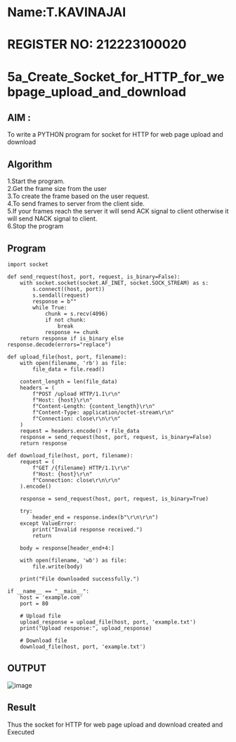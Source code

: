 # Name:T.KAVINAJAI
# REGISTER NO: 212223100020
# 5a_Create_Socket_for_HTTP_for_webpage_upload_and_download
## AIM :
To write a PYTHON program for socket for HTTP for web page upload and download
## Algorithm

1.Start the program.
<BR>
2.Get the frame size from the user
<BR>
3.To create the frame based on the user request.
<BR>
4.To send frames to server from the client side.
<BR>
5.If your frames reach the server it will send ACK signal to client otherwise it will send NACK signal to client.
<BR>
6.Stop the program
<BR>
## Program 
```
import socket

def send_request(host, port, request, is_binary=False):
    with socket.socket(socket.AF_INET, socket.SOCK_STREAM) as s:
        s.connect((host, port))
        s.sendall(request)
        response = b""
        while True:
            chunk = s.recv(4096)
            if not chunk:
                break
            response += chunk
    return response if is_binary else response.decode(errors="replace")

def upload_file(host, port, filename):
    with open(filename, 'rb') as file:
        file_data = file.read()

    content_length = len(file_data)
    headers = (
        f"POST /upload HTTP/1.1\r\n"
        f"Host: {host}\r\n"
        f"Content-Length: {content_length}\r\n"
        f"Content-Type: application/octet-stream\r\n"
        f"Connection: close\r\n\r\n"
    )
    request = headers.encode() + file_data
    response = send_request(host, port, request, is_binary=False)
    return response

def download_file(host, port, filename):
    request = (
        f"GET /{filename} HTTP/1.1\r\n"
        f"Host: {host}\r\n"
        f"Connection: close\r\n\r\n"
    ).encode()

    response = send_request(host, port, request, is_binary=True)

    try:
        header_end = response.index(b"\r\n\r\n")
    except ValueError:
        print("Invalid response received.")
        return

    body = response[header_end+4:]

    with open(filename, 'wb') as file:
        file.write(body)

    print("File downloaded successfully.")

if __name__ == "__main__":
    host = 'example.com'
    port = 80

    # Upload file
    upload_response = upload_file(host, port, 'example.txt')
    print("Upload response:", upload_response)

    # Download file
    download_file(host, port, 'example.txt')

```
## OUTPUT
![image](https://github.com/user-attachments/assets/67e702f3-dac6-435a-b94f-66c2c4737b33)

## Result
Thus the socket for HTTP for web page upload and download created and Executed
